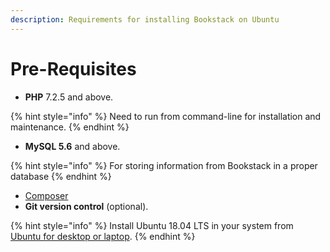 ```yaml
---
description: Requirements for installing Bookstack on Ubuntu
---
```


# Pre-Requisites

* **PHP** 7.2.5 and above.

{% hint style="info" %}
Need to run from command-line for installation and maintenance.
{% endhint %}

* **MySQL 5.6** and above.     

{% hint style="info" %}
For storing information from Bookstack in a proper database
{% endhint %}

*  [Composer](https://getcomposer.org/)
* **Git version control** \(optional\).

{% hint style="info" %}
Install Ubuntu 18.04 LTS in your system from [Ubuntu for desktop or laptop](https://ubuntu.com/download/desktop).
{% endhint %}


